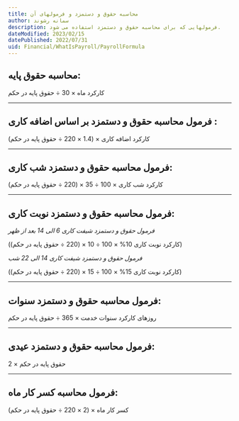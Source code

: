 ```yaml
---
title: محاسبه حقوق و دستمزد و فرمولهای آن
author: سمانه رشوند  
description: فرمولهایی که برای محاسبه حقوق و دستمزد استفاده می شود.
dateModified: 2023/02/15  
datePublished: 2022/07/31 
uid: Financial/WhatIsPayroll/PayrollFormula  
---
```


## محاسبه حقوق پایه:
کارکرد ماه × 30 ÷ حقوق پایه در حکم

-------------------
## فرمول محاسبه حقوق و دستمزد بر اساس اضافه کاری :
کارکرد اضافه کاری × (1.4 × 220 ÷ حقوق پایه در حکم)

-------------------
## فرمول محاسبه حقوق و دستمزد شب کاری:
کارکرد شب کاری × 100 ÷ 35 × (220 ÷ حقوق پایه در حکم)

-------------------
## فرمول محاسبه حقوق و دستمزد نوبت کاری:

_فرمول حقوق و دستمزد شیفت کاری 6 الی 14 بعد از ظهر_

(کارکرد نوبت کاری 10% × 100 ÷ 10 × (220 ÷ حقوق پایه در حکم))

_فرمول حقوق و دستمزد شیفت کاری 14 الی 22 شب_

(کارکرد نوبت کاری 15% × 100 ÷ 15 × (220 ÷ حقوق پایه در حکم))

-------------------
## فرمول محاسبه حقوق و دستمزد سنوات:
روزهای کارکرد سنوات خدمت × 365 ÷ حقوق پایه در حکم

-------------------
## فرمول محاسبه حقوق و دستمزد عیدی:
2 × حقوق پایه در حکم

-------------------
## فرمول محاسبه کسر کار ماه:
کسر کار ماه × (2 × 220   ÷ حقوق پایه در حکم)
